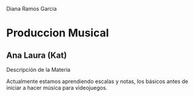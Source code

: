 Diana Ramos Garcia

# Produccion Musical
## Ana Laura (Kat)

Descripción de la Materia

Actualmente estamos aprendiendo escalas y notas, los básicos antes de iniciar a hacer música para videojuegos.
